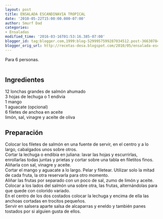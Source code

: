 ```yaml
---
layout: post
title: ENSALADA ESCANDINAVIA TROPICAL
date: '2010-05-22T15:00:00.000-07:00'
author: Smurf Dad
categories:
- Ensaladas
modified_time: '2016-03-16T01:53:16.385-07:00'
blogger_id: tag:blogger.com,1999:blog-5299957599287034512.post-3663078485660844978
blogger_orig_url: http://recetas-desa.blogspot.com/2010/05/ensalada-escandinavia-tropical.html
---
```


Para 6 personas.<br /><a name='more'></a><br /><h2>Ingredientes</h2><p>12 lonchas grandes de salm&oacute;n ahumado<br />3 hojas de lechuga o 1 endivia<br />1 mango<br />1 aguacate (opcional)<br />6 filetes de anchoa en aceite<br />lim&oacute;n, sal, vinagre y aceite de oliva</p><h2>Preparaci&oacute;n</h2><p>Colocar los filetes de salm&oacute;n en una fuente de servir, en el centro y a lo largo, cabalgados unos sobre otros.<br />Cortar la lechuga o endibia en juliana: lavar las hojas y escurrirlas, enrollarlas todas juntas y prietas y cortar sobre una tabla en filetitos finos. Ali&ntilde;arla con sal, vinagre y aceite.<br />Cortar el mango y aguacate a lo largo. Pelar y filetear. Utilizar solo la mitad de cada fruta, la otra reservarla para otro momento.<br />Ali&ntilde;ar las frutas por separado con un poco de sal, zumo de lim&oacute;n y aceite.<br />Colocar a los lados del salm&oacute;n una sobre otra, las frutas, altern&aacute;ndolas para que quede con colorido variado.<br />En el centro de los dos costados colocar la lechuga y encima de ella las anchoas cortadas en trocitos peque&ntilde;os.<br />Servir en salsera aparte salsa de alcaparras y eneldo y tambi&eacute;n panes tostados por si alguien gusta de ellos.</p>